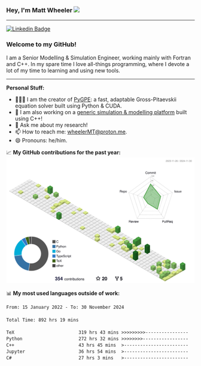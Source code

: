 ### Hey, I'm Matt Wheeler <img src="https://media.giphy.com/media/hvRJCLFzcasrR4ia7z/giphy.gif" height="35px">

---

[![Linkedin Badge](https://img.shields.io/badge/-LinkedIn-0e76a8?style=flat-square&logo=Linkedin&logoColor=white)](https://www.linkedin.com/in/matthew-thomas-wheeler/)


### Welcome to my GitHub!

I am a Senior Modelling & Simulation Engineer, working mainly with Fortran and C++. In my spare time I love all-things programming, where I devote a lot of my time to learning and using new tools.

---

**Personal Stuff:**
- 👨🏻‍💻 I am the creator of [PyGPE](https://github.com/wheelerMT/pygpe): a fast, adaptable Gross-Pitaevskii equation solver built using Python & CUDA.
- :wind_chime: I am also working on a [generic simulation & modelling platform](https://github.com/wheelerMT/GSMP) built using C++!
- 💬 Ask me about my research!
- 📫 How to reach me: wheelerMT@proton.me.
- 😄 Pronouns: he/him.


📈 **My GitHub contributions for the past year:**
![](./profile-3d-contrib/profile-green-animate.svg)

📊 **My most used languages outside of work:**
<!--START_SECTION:waka-->

```txt
From: 15 January 2022 - To: 30 November 2024

Total Time: 892 hrs 19 mins

TeX                        319 hrs 43 mins >>>>>>>>>----------------   35.83 %
Python                     272 hrs 32 mins >>>>>>>>-----------------   30.54 %
C++                        43 hrs 45 mins  >------------------------   04.90 %
Jupyter                    36 hrs 54 mins  >------------------------   04.14 %
C#                         27 hrs 3 mins   >------------------------   03.03 %
```

<!--END_SECTION:waka-->
